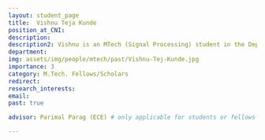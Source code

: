 ```yaml
---
layout: student_page
title:  Vishnu Teja Kunde
position_at_CNI: 
description: 
description2: Vishnu is an MTech (Signal Processing) student in the Department of Electrical Communication Engineering at IISc. He obtained his BTech in Electrical Engineering from the National Institute of Technology Warangal. He is currently working on the design and performance analysis of distributed trust systems (such as cryptocurrencies), using tools predominantly from probability theory, queueing theory, and game theory. His research interests lie in the mathematics applied to networked and distributed systems.
department:
img: assets/img/people/mtech/past/Vishnu-Tej-Kunde.jpg
importance: 3
category: M.Tech. Fellows/Scholars
redirect: 
research_interests: 
email: 
past: true

advisor: Parimal Parag (ECE) # only applicable for students or fellows

---
```

